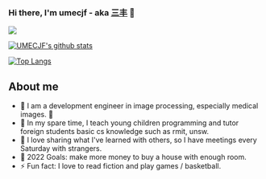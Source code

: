 ### Hi there, I'm umecjf - aka [三丰](https://sfumecjf.github.io/#/) 👋


![](https://komarev.com/ghpvc/?username=SFUMECJF)



[![UMECJF's github stats](https://github-readme-stats.vercel.app/api?username=SFUMECJF&count_private=true)](https://github.com/SFUMECJF/SFUMECJF)

<!-- [![SFUMECJF's wakatime stats](https://github-readme-stats.vercel.app/api/wakatime?username=SFUMECJF)](https://github.com/luozhouyang/luozhouyang) -->

[![Top Langs](https://github-readme-stats.vercel.app/api/top-langs/?username=SFUMECJF&layout=compact)](https://github.com/SFUMECJF/SFUMECJF)

<!-- [![ZhouYang Luo's github stats](https://github-readme-stats.vercel.app/api/pin?username=luozhouyang&repo=github-readme-stats&show_icons=true)](https://github.com/luozhouyang/github-readme-stats) -->


## About me

- 🌱 I am a development engineer in image processing, especially medical images. 🤣
- 🥅 In my spare time, I teach young children programming and tutor foreign students basic cs knowledge such as rmit, unsw.
- 👯 I love sharing what I've learned with others, so I have meetings every Saturday with strangers.
- 🥅 2022 Goals: make more money to buy a house with enough room. 
- ⚡ Fun fact: I love to read fiction and play games / basketball.
